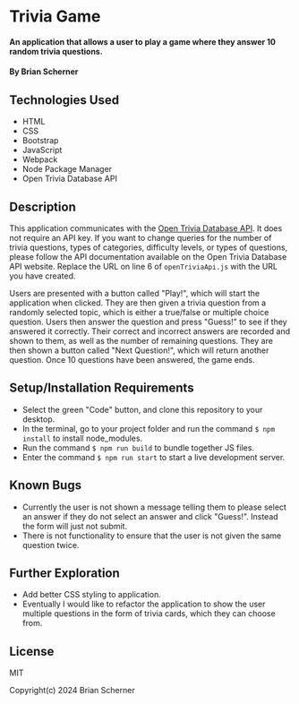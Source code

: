 # Trivia Game

#### An application that allows a user to play a game where they answer 10 random trivia questions.

#### By Brian Scherner

## Technologies Used

* HTML
* CSS
* Bootstrap
* JavaScript
* Webpack
* Node Package Manager
* Open Trivia Database API

## Description

This application communicates with the [Open Trivia Database API](https://opentdb.com/login.php). It does not require an API key. If you want to change queries for the number of trivia questions, types of categories, difficulty levels, or types of questions, please follow the API documentation available on the Open Trivia Database API website. Replace the URL on line 6 of `openTriviaApi.js` with the URL you have created.

Users are presented with a button called "Play!", which will start the application when clicked. They are then given a trivia question from a randomly selected topic, which is either a true/false or multiple choice question. Users then answer the question and press "Guess!" to see if they answered it correctly. Their correct and incorrect answers are recorded and shown to them, as well as the number of remaining questions. They are then shown a button called "Next Question!", which will return another question. Once 10 questions have been answered, the game ends.

## Setup/Installation Requirements

* Select the green "Code" button, and clone this repository to your desktop.
* In the terminal, go to your project folder and run the command `$ npm install` to install node_modules.
* Run the command `$ npm run build` to bundle together JS files.
* Enter the command `$ npm run start` to start a live development server.

## Known Bugs

* Currently the user is not shown a message telling them to please select an answer if they do not select an answer and click "Guess!". Instead the form will just not submit.
* There is not functionality to ensure that the user is not given the same question twice.

## Further Exploration

* Add better CSS styling to application.
* Eventually I would like to refactor the application to show the user multiple questions in the form of trivia cards, which they can choose from.

## License

MIT

Copyright(c) 2024 Brian Scherner
